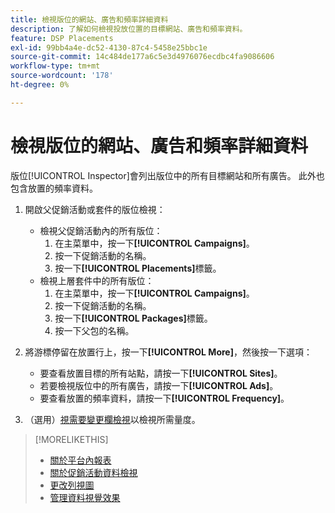 ```yaml
---
title: 檢視版位的網站、廣告和頻率詳細資料
description: 了解如何檢視投放位置的目標網站、廣告和頻率資料。
feature: DSP Placements
exl-id: 99bb4a4e-dc52-4130-87c4-5458e25bbc1e
source-git-commit: 14c484de177a6c5e3d4976076ecdbc4fa9086606
workflow-type: tm+mt
source-wordcount: '178'
ht-degree: 0%

---
```


# 檢視版位的網站、廣告和頻率詳細資料

版位[!UICONTROL Inspector]會列出版位中的所有目標網站和所有廣告。 此外也包含放置的頻率資料。

1. 開啟父促銷活動或套件的版位檢視：

   * 檢視父促銷活動內的所有版位：
      1. 在主菜單中，按一下&#x200B;**[!UICONTROL Campaigns]**。
      1. 按一下促銷活動的名稱。
      1. 按一下&#x200B;**[!UICONTROL Placements]**&#x200B;標籤。
   * 檢視上層套件中的所有版位：
      1. 在主菜單中，按一下&#x200B;**[!UICONTROL Campaigns]**。
      1. 按一下促銷活動的名稱。
      1. 按一下&#x200B;**[!UICONTROL Packages]**&#x200B;標籤。
      1. 按一下父包的名稱。


1. 將游標停留在放置行上，按一下&#x200B;**[!UICONTROL More]**，然後按一下選項：
   * 要查看放置目標的所有站點，請按一下&#x200B;**[!UICONTROL Sites]**。
   * 若要檢視版位中的所有廣告，請按一下&#x200B;**[!UICONTROL Ads]**。
   * 要查看放置的頻率資料，請按一下&#x200B;**[!UICONTROL Frequency]**。

1. （選用）[視需要變更欄檢視](column-view-change.md)以檢視所需量度。

>[!MORELIKETHIS]
>
>* [關於平台內報表](campaign-reports-about.md)
>* [關於促銷活動資料檢視](campaign-data-views-about.md)
>* [更改列視圖](column-view-change.md)
>* [管理資料視覺效果](campaign-data-visualization-manage.md)

